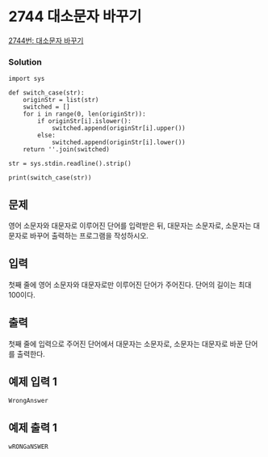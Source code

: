 # 2744 대소문자 바꾸기

[2744번: 대소문자 바꾸기](https://www.acmicpc.net/problem/2744)

### Solution

    import sys
    
    def switch_case(str):
        originStr = list(str)
        switched = []
        for i in range(0, len(originStr)):
            if originStr[i].islower():
                switched.append(originStr[i].upper())
            else:
                switched.append(originStr[i].lower())
        return ''.join(switched)
    
    str = sys.stdin.readline().strip()
    
    print(switch_case(str))

## 문제

영어 소문자와 대문자로 이루어진 단어를 입력받은 뒤, 대문자는 소문자로, 소문자는 대문자로 바꾸어 출력하는 프로그램을 작성하시오.

## 입력

첫째 줄에 영어 소문자와 대문자로만 이루어진 단어가 주어진다. 단어의 길이는 최대 100이다.

## 출력

첫째 줄에 입력으로 주어진 단어에서 대문자는 소문자로, 소문자는 대문자로 바꾼 단어를 출력한다.

## 예제 입력 1

    WrongAnswer

## 예제 출력 1

    wRONGaNSWER